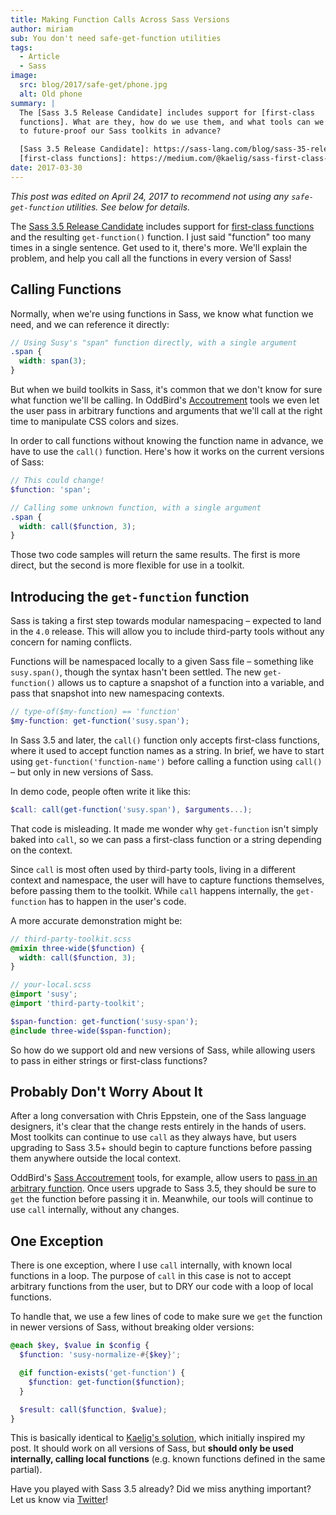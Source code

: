 ```yaml
---
title: Making Function Calls Across Sass Versions
author: miriam
sub: You don't need safe-get-function utilities
tags:
  - Article
  - Sass
image:
  src: blog/2017/safe-get/phone.jpg
  alt: Old phone
summary: |
  The [Sass 3.5 Release Candidate] includes support for [first-class
  functions]. What are they, how do we use them, and what tools can we use
  to future-proof our Sass toolkits in advance?

  [Sass 3.5 Release Candidate]: https://sass-lang.com/blog/sass-35-release-candidate
  [first-class functions]: https://medium.com/@kaelig/sass-first-class-functions-6e718e2b5eb0
date: 2017-03-30
---
```


*This post was edited on April 24, 2017 to recommend not using any
`safe-get-function` utilities. See below for details.*

The [Sass 3.5 Release Candidate] includes support for [first-class
functions] and the resulting `get-function()` function. I just said
"function" too many times in a single sentence. Get used to it, there's
more. We'll explain the problem, and help you call all the functions in
every version of Sass!

[Sass 3.5 Release Candidate]: https://sass-lang.com/blog/sass-35-release-candidate
[first-class functions]: https://medium.com/@kaelig/sass-first-class-functions-6e718e2b5eb0

## Calling Functions

Normally, when we're using functions in Sass, we know what function we
need, and we can reference it directly:

```scss
// Using Susy's "span" function directly, with a single argument
.span {
  width: span(3);
}
```

But when we build toolkits in Sass, it's common that we don't know for
sure what function we'll be calling. In OddBird's [Accoutrement] tools
we even let the user pass in arbitrary functions and arguments that
we'll call at the right time to manipulate CSS colors and sizes.

In order to call functions without knowing the function name in advance,
we have to use the `call()` function. Here's how it works on the current
versions of Sass:

```scss
// This could change!
$function: 'span';

// Calling some unknown function, with a single argument
.span {
  width: call($function, 3);
}
```

Those two code samples will return the same results. The first is more
direct, but the second is more flexible for use in a toolkit.

[Accoutrement]: /2017/03/07/pattern-making/

## Introducing the `get-function` function

Sass is taking a first step towards modular namespacing – expected to
land in the `4.0` release. This will allow you to include third-party
tools without any concern for naming conflicts.

Functions will be namespaced locally to a given Sass file – something
like `susy.span()`, though the syntax hasn't been settled. The new
`get-function()` allows us to capture a snapshot of a function into a
variable, and pass that snapshot into new namespacing contexts.

```scss
// type-of($my-function) == 'function'
$my-function: get-function('susy.span');
```

In Sass 3.5 and later, the `call()` function only accepts first-class
functions, where it used to accept function names as a string. In brief,
we have to start using `get-function('function-name')` before calling a
function using `call()` – but only in new versions of Sass.

In demo code, people often write it like this:

```scss
$call: call(get-function('susy.span'), $arguments...);
```

That code is misleading. It made me wonder why `get-function` isn't
simply baked into `call`, so we can pass a first-class function or a
string depending on the context.

Since `call` is most often used by third-party tools, living in a
different context and namespace, the user will have to capture functions
themselves, before passing them to the toolkit. While `call` happens
internally, the `get-function` has to happen in the user's code.

A more accurate demonstration might be:

```scss
// third-party-toolkit.scss
@mixin three-wide($function) {
  width: call($function, 3);
}

// your-local.scss
@import 'susy';
@import 'third-party-toolkit';

$span-function: get-function('susy-span');
@include three-wide($span-function);
```

So how do we support old and new versions of Sass, while allowing users
to pass in either strings or first-class functions?

## Probably Don't Worry About It

After a long conversation with Chris Eppstein, one of the Sass language
designers, it's clear that the change rests entirely in the hands of
users. Most toolkits can continue to use `call` as they always have, but
users upgrading to Sass 3.5+ should begin to capture functions before
passing them anywhere outside the local context.

OddBird's [Sass Accoutrement] tools, for example, allow users to [pass
in an arbitrary function]. Once users upgrade to Sass 3.5, they should
be sure to `get` the function before passing it in. Meanwhile, our tools
will continue to use `call` internally, without any changes.

[Sass Accoutrement]: /accoutrement/
[pass in an arbitrary function]: /2017/03/07/pattern-making/

## One Exception

There is one exception, where I use `call` internally, with known local
functions in a loop. The purpose of `call` in this case is not to accept
arbitrary functions from the user, but to DRY our code with a loop of
local functions.

To handle that, we use a few lines of code to make sure we `get` the
function in newer versions of Sass, without breaking older versions:

```scss
@each $key, $value in $config {
  $function: 'susy-normalize-#{$key}';

  @if function-exists('get-function') {
    $function: get-function($function);
  }

  $result: call($function, $value);
}
```

This is basically identical to [Kaelig's solution], which initially
inspired my post. It should work on all versions of Sass, but **should
only be used internally, calling local functions** (e.g. known functions
defined in the same partial).

Have you played with Sass 3.5 already? Did we miss anything important?
Let us know via [Twitter]!

[Kaelig's solution]: https://medium.com/@kaelig/sass-first-class-functions-6e718e2b5eb0
[Twitter]: https://twitter.com/oddbird

